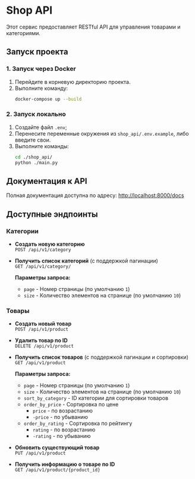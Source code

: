 # Shop API

Этот сервис предоставляет RESTful API для управления товарами и категориями.

## Запуск проекта

### 1. Запуск через Docker

1. Перейдите в корневую директорию проекта.
2. Выполните команду:
   ```sh
   docker-compose up --build

### 2. Запуск локально
1. Создайте файл `.env`;
2. Перенесите переменные окружения из `shop_api/.env.example`, либо введите свои.
3. Выполните команды:
   ```sh
   cd ./shop_api/
   python ./main.py

## Документация к API

Полная документация доступна по адресу: [http://localhost:8000/docs](http://localhost:8000/docs)

## Доступные эндпоинты

### Категории

- **Создать новую категорию**  
  `POST /api/v1/category`

- **Получить список категорий** (с поддержкой пагинации)  
  `GET /api/v1/category/`

  **Параметры запроса:**  
  - `page` - Номер страницы (по умолчанию `1`)  
  - `size` - Количество элементов на странице (по умолчанию `10`)

### Товары

- **Создать новый товар**  
  `POST /api/v1/product`

- **Удалить товар по ID**  
  `DELETE /api/v1/product`

- **Получить список товаров** (с поддержкой пагинации и сортировки)  
  `GET /api/v1/product`

  **Параметры запроса:**  
  - `page` - Номер страницы (по умолчанию `1`)  
  - `size` - Количество элементов на странице (по умолчанию `10`)  
  - `sort_by_category` - ID категории для сортировки товаров  
  - `order_by_price` - Сортировка по цене  
    - `price` - по возрастанию  
    - `-price` - по убыванию  
  - `order_by_rating` - Сортировка по рейтингу  
    - `rating` - по возрастанию  
    - `-rating` - по убыванию

- **Обновить существующий товар**  
  `PUT /api/v1/product`

- **Получить информацию о товаре по ID**  
  `GET /api/v1/product/{product_id}`
